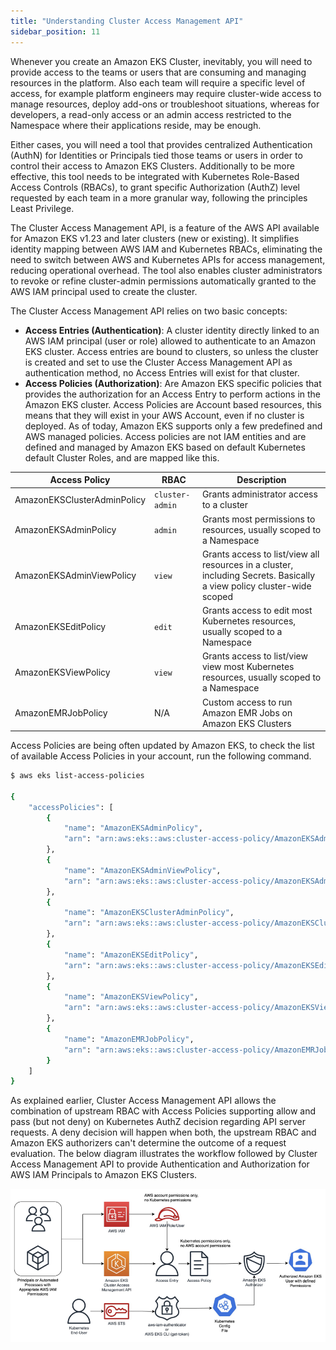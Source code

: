 ```yaml
---
title: "Understanding Cluster Access Management API"
sidebar_position: 11
---
```


Whenever you create an Amazon EKS Cluster, inevitably, you will need to provide access to the teams or users that are consuming and managing resources in the platform. Also each team will require a specific level of access, for example platform engineers may require cluster-wide access to manage resources, deploy add-ons or troubleshoot situations, whereas for developers, a read-only access or an admin access restricted to the Namespace where their applications reside, may be enough.

Either cases, you will need a tool that provides centralized Authentication (AuthN) for Identities or Principals tied those teams or users in order to control their access to Amazon EKS Clusters. Additionally to be more effective, this tool needs to be integrated with Kubernetes Role-Based Access Controls (RBACs), to grant specific Authorization (AuthZ) level requested by each team in a more granular way, following the principles Least Privilege.

The Cluster Access Management API, is a feature of the AWS API available for Amazon EKS v1.23 and later clusters (new or existing). It simplifies identity mapping between AWS IAM and Kubernetes RBACs, eliminating the need to switch between AWS and Kubernetes APIs for access management, reducing operational overhead. The tool also enables cluster administrators to revoke or refine cluster-admin permissions automatically granted to the AWS IAM principal used to create the cluster.

The Cluster Access Management API relies on two basic concepts:

- **Access Entries (Authentication)**: A cluster identity directly linked to an AWS IAM principal (user or role) allowed to authenticate to an Amazon EKS cluster. Access entries are bound to clusters, so unless the cluster is created and set to use the Cluster Access Management API as authentication method, no Access Entries will exist for that cluster.
- **Access Policies (Authorization)**: Are Amazon EKS specific policies that provides the authorization for an Access Entry to perform actions in the Amazon EKS cluster. Access Policies are Account based resources, this means that they will exist in your AWS Account, even if no cluster is deployed.
  As of today, Amazon EKS supports only a few predefined and AWS managed policies. Access policies are not IAM entities and are defined and managed by Amazon EKS based on default Kubernetes default Cluster Roles, and are mapped like this.

|Access Policy|RBAC|Description|
|-|-|-|
|AmazonEKSClusterAdminPolicy|`cluster-admin`|Grants administrator access to a cluster|
|AmazonEKSAdminPolicy|`admin`|Grants most permissions to resources, usually scoped to a Namespace|
|AmazonEKSAdminViewPolicy|`view`|Grants access to list/view all resources in a cluster, including Secrets. Basically a view policy cluster-wide scoped|
|AmazonEKSEditPolicy|`edit`|Grants access to edit most Kubernetes resources, usually scoped to a Namespace|
|AmazonEKSViewPolicy|`view`|Grants access to list/view view most Kubernetes resources, usually scoped to a Namespace|
|AmazonEMRJobPolicy|N/A|Custom access to run Amazon EMR Jobs on Amazon EKS Clusters|

Access Policies are being often updated by Amazon EKS, to check the list of available Access Policies in your account, run the following command.

```bash
$ aws eks list-access-policies

{
    "accessPolicies": [
        {
            "name": "AmazonEKSAdminPolicy",
            "arn": "arn:aws:eks::aws:cluster-access-policy/AmazonEKSAdminPolicy"
        },
        {
            "name": "AmazonEKSAdminViewPolicy",
            "arn": "arn:aws:eks::aws:cluster-access-policy/AmazonEKSAdminViewPolicy"
        },
        {
            "name": "AmazonEKSClusterAdminPolicy",
            "arn": "arn:aws:eks::aws:cluster-access-policy/AmazonEKSClusterAdminPolicy"
        },
        {
            "name": "AmazonEKSEditPolicy",
            "arn": "arn:aws:eks::aws:cluster-access-policy/AmazonEKSEditPolicy"
        },
        {
            "name": "AmazonEKSViewPolicy",
            "arn": "arn:aws:eks::aws:cluster-access-policy/AmazonEKSViewPolicy"
        },
        {
            "name": "AmazonEMRJobPolicy",
            "arn": "arn:aws:eks::aws:cluster-access-policy/AmazonEMRJobPolicy"
        }
    ]
}
```

As explained earlier, Cluster Access Management API allows the combination of upstream RBAC with Access Policies supporting allow and pass (but not deny) on Kubernetes AuthZ decision regarding API server requests. A deny decision will happen when both, the upstream RBAC and Amazon EKS authorizers can't determine the outcome of a request evaluation.
The below diagram illustrates the workflow followed by Cluster Access Management API to provide Authentication and Authorization for AWS IAM Principals to Amazon EKS Clusters.

![CAM Auth Workflow](./assets/cam-workflow.png)
